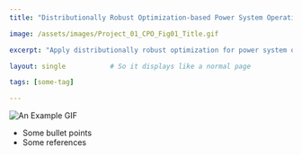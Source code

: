 ```yaml
---
title: "Distributionally Robust Optimization-based Power System Operations"

image: /assets/images/Project_01_CPO_Fig01_Title.gif

excerpt: "Apply distributionally robust optimization for power system operations, taking into account uncertainties."

layout: single           # So it displays like a normal page

tags: [some-tag]

---
```

![An Example GIF](/assets/images/Project_01_CPO_Fig01_Title.gif)

- Some bullet points
- Some references
